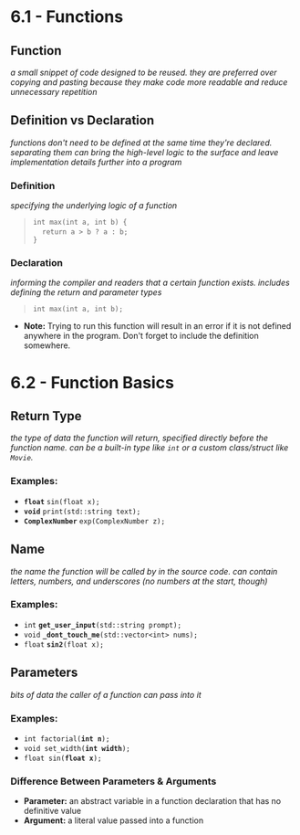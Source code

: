 # 6.1 - Functions

## Function

*a small snippet of code designed to be reused. they are preferred over copying and pasting because they make code more readable and reduce unnecessary repetition*

## Definition vs Declaration

*functions don't need to be defined at the same time they're declared. separating them can bring the high-level logic to the surface and leave implementation details further into a program*

### Definition

*specifying the underlying logic of a function*

> `int max(int a, int b) {`<br>
> &nbsp;&nbsp;&nbsp;&nbsp;`return a > b ? a : b;`<br>
> `}`

### Declaration

*informing the compiler and readers that a certain function exists. includes defining the return and parameter types*

> `int max(int a, int b);`

- **Note:** Trying to run this function will result in an error if it is not defined anywhere in the program. Don't forget to include the definition somewhere.

# 6.2 - Function Basics

## Return Type

*the type of data the function will return, specified directly before the function name. can be a built-in type like `int` or a custom class/struct like `Movie`.*

### Examples:

- **`float`** `sin(float x);`
- **`void`** `print(std::string text);`
- **`ComplexNumber`** `exp(ComplexNumber z);`

## Name

*the name the function will be called by in the source code. can contain letters, numbers, and underscores (no numbers at the start, though)*

### Examples:

- `int` **`get_user_input`**`(std::string prompt);`
- `void` **`_dont_touch_me`**`(std::vector<int> nums);`
- `float` **`sin2`**`(float x);`

## Parameters

*bits of data the caller of a function can pass into it*

### Examples:

- `int factorial(`**`int n`**`);`
- `void set_width(`**`int width`**`);`
- `float sin(`**`float x`**`);`

### Difference Between Parameters & Arguments

- **Parameter:** an abstract variable in a function declaration that has no definitive value
- **Argument:** a literal value passed into a function
